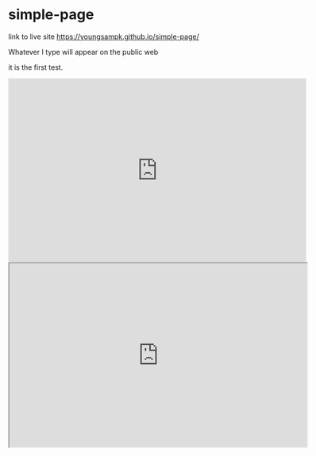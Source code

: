 # simple-page

link to live site https://youngsampk.github.io/simple-page/

Whatever I type will appear on the public web

it is the first test.

<iframe width="600" height="371" seamless frameborder="0" scrolling="no" src="https://docs.google.com/spreadsheets/d/1iC_uiv7tP0ZahpCYG-ETsIokDkIwXNTjyXsNpmfDH1E/pubchart?oid=570310600&amp;format=interactive"></iframe>
<br>
<iframe src="https://public.tableau.com/views/__sun_/2_1?:embed=y&:display_count=yes"  width="600" height="371"></iframe>
